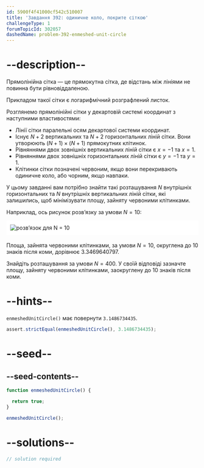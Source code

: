 ```yaml
---
id: 5900f4f41000cf542c510007
title: 'Завдання 392: одиничне коло, покрите сіткою'
challengeType: 1
forumTopicId: 302057
dashedName: problem-392-enmeshed-unit-circle
---
```


# --description--

Прямолінійна сітка — це прямокутна сітка, де відстань між лініями не повинна бути рівновіддаленою.

Прикладом такої сітки є логарифмічний розграфлений листок.

Розглянемо прямолінійні сітки у декартовій системі координат з наступними властивостями:

- Лінії сітки паралельні осям декартової системи координат.
- Існує $N + 2$ вертикальних та $N + 2$ горизонтальних ліній сітки. Вони утворюють $(N + 1) \times (N + 1)$ прямокутних клітинок.
- Рівняннями двох зовнішніх вертикальних ліній сітки є $x = -1$ та $x = 1$.
- Рівняннями двох зовнішніх горизонтальних ліній сітки є $y = -1$ та $y = 1$.
- Клітинки сітки позначені червоним, якщо вони перекривають одиничне коло, або чорним, якщо навпаки.

У цьому завданні вам потрібно знайти такі розташування $N$ внутрішніх горизонтальних та $N$ внутрішніх вертикальних ліній сітки, які залишились, щоб мінімізувати площу, зайняту червоними клітинками.

Наприклад, ось рисунок розв’язку за умови $N = 10$:

<img alt="розв’язок для N = 10" src="https://cdn.freecodecamp.org/curriculum/project-euler/enmeshed-unit-circle.png" style="background-color: white; padding: 10px; display: block; margin-right: auto; margin-left: auto; margin-bottom: 1.2rem;" />

Площа, зайнята червоними клітинками, за умови $N = 10$, округлена до 10 знаків після коми, дорівнює 3.3469640797.

Знайдіть розташування за умови $N = 400$. У своїй відповіді зазначте площу, зайняту червоними клітинками, заокруглену до 10 знаків після коми.

# --hints--

`enmeshedUnitCircle()` має повернути `3.1486734435`.

```js
assert.strictEqual(enmeshedUnitCircle(), 3.1486734435);
```

# --seed--

## --seed-contents--

```js
function enmeshedUnitCircle() {

  return true;
}

enmeshedUnitCircle();
```

# --solutions--

```js
// solution required
```
